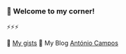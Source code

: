 ### 👋 Welcome to my corner!
⚡⚡⚡

🔭 [My gists](https://gist.github.com/antoniocampos)
🤔 My Blog [António Campos](https://antoniocampos.net/)

